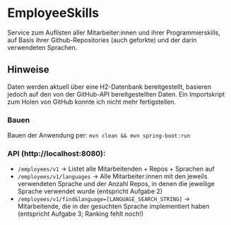# EmployeeSkills

Service zum Auflisten aller Mitarbeiter:innen und ihrer Programmierskills, auf Basis ihrer Github-Repositories (auch geforkte) und der darin verwendeten Sprachen.

## Hinweise

Daten werden aktuell über eine H2-Datenbank bereitgestellt, basieren jedoch auf den von der GitHub-API bereitgestellten Daten. Ein Importskript zum Holen von GitHub konnte ich nicht mehr fertigstellen.

### Bauen

Bauen der Anwendung per: `mvn clean && mvn spring-boot:run`

### API (http://localhost:8080):

* `/employees/v1` -> Listet alle Mitarbeitenden + Repos + Sprachen auf
* `/employees/v1/languages` -> Alle Mitarbeiter:innen mit den jeweils verwendeten Sprache und der Anzahl Repos, in denen die jeweilige Sprache verwendet wurde (entspricht Aufgabe 2)
* `/employees/v1/find&language=[LANGUAGE_SEARCH_STRING]` -> Mitarbeitende, die in der gesuchten Sprache implementiert haben (entspricht Aufgabe 3; Ranking fehlt noch!)